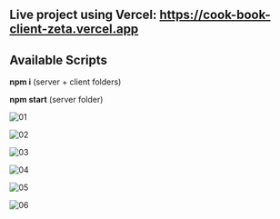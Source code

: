 ## Live project using Vercel: https://cook-book-client-zeta.vercel.app

## Available Scripts

**npm i** (server + client folders)

**npm start** (server folder)

![01](https://github.com/BiranV/CookBook/assets/59264488/e70197b1-fe01-4790-8ce6-29d033a87ad4)

![02](https://github.com/BiranV/CookBook/assets/59264488/6d371f11-5cc5-4788-bcb8-d7d2bab3017f)

![03](https://github.com/BiranV/CookBook/assets/59264488/90724de5-3e96-4ef2-8f55-e344056d542f)

![04](https://github.com/BiranV/CookBook/assets/59264488/03d8f6b0-89f1-4df1-bae3-8c832d2039e1)

![05](https://github.com/BiranV/CookBook/assets/59264488/6b649a70-f564-48ee-a478-77dbf16a5446)

![06](https://github.com/BiranV/CookBook/assets/59264488/a4c76635-2285-40e4-8d5a-be2f8ec75184)
